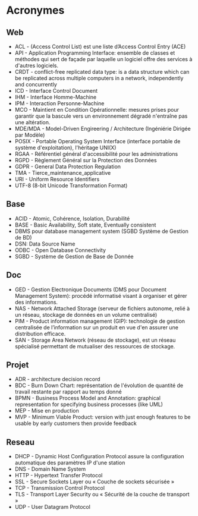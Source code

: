 # Acronymes

Web
---
+ ACL - (Access Control List) est une liste d’Access Control Entry (ACE)
+ API - Application Programming Interface: ensemble de classes et méthodes qui sert de façade par laquelle un logiciel offre des services à d'autres logiciels.
+ CRDT - conflict-free replicated data type: is a data structure which can be replicated across multiple computers in a network, independently and concurrently
+ ICD - Interface Control Document
+ IHM - Interface Homme-Machine
+ IPM - Interaction Personne-Machine
+ MCO - Maintient en Condition Opérationnelle: mesures prises pour garantir que la bascule vers un environnement dégradé n'entraîne pas une altération.
+ MDE/MDA - Model-Driven Engireering / Architecture (Ingéniérie Dirigée par Modèle)
+ POSIX - Portable Operating System Interface (interface portable de système d'exploitation), l'héritage UNI(X)
+ RGAA - Référentiel général d'accessibilité pour les administrations
+ RGPD - Règlement Général sur la Protection des Données
+ GDPR - General Data Protection Regulation
+ TMA - Tierce_maintenance_applicative
+ URI - Uniform Resource Identifiers
+ UTF-8 (8-bit Unicode Transformation Format)

Base
---
+ ACID - Atomic, Cohérence, Isolation, Durabilité
+ BASE - Basic Availability, Soft state, Eventually consistent
+ DBMS pour database management system (SGBD Système de Gestion de BD)
+ DSN: Data Source Name
+ ODBC - Open Database Connectivity
+ SGBD - Système de Gestion de Base de Donnée

Doc
---
+ GED - Gestion Electronique Documents (DMS pour Document Management System): procédé informatisé visant à organiser et gérer des informations.
+ NAS - Network Attached Storage (serveur de fichiers autonome, relié à un réseau, stockage de données en un volume centralisé)
+ PIM - Product information management (GIP): technologie de gestion centralisée de l’information sur un produit en vue d'en assurer une distribution efficace.
+ SAN - Storage Area Network (réseau de stockage), est un réseau spécialisé permettant de mutualiser des ressources de stockage.

Projet
---
+ ADR - architecture decision record
+ BDC - Burn Down Chart: représentation de l'évolution de quantité de travail restante par rapport au temps donné
+ BPMN - Business Process Model and Annotation: graphical representation for specifying business processes (like UML)
+ MEP - Mise en production
+ MVP - Minimum Viable Product: version with just enough features to be usable by early customers then provide feedback

Reseau
---
+ DHCP - Dynamic Host Configuration Protocol assure la configuration automatique des paramètres IP d'une station
+ DNS - Domain Name System
+ HTTP - Hypertext Transfer Protocol
+ SSL - Secure Sockets Layer ou « Couche de sockets sécurisée »
+ TCP - Transmission Control Protocol
+ TLS - Transport Layer Security  ou « Sécurité de la couche de transport »
+ UDP - User Datagram Protocol
